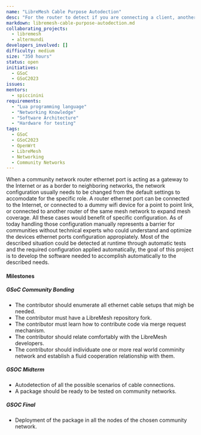 ```yaml
---
name: "LibreMesh Cable Purpose Autodection"
desc: "For the router to detect if you are connecting a client, another router, an internet connection, and to configure itself accordingly at runtime"
markdown: libremesh-cable-purpose-autodection.md
collaborating_projects:
  - libremesh
  - altermundi
developers_involved: []
difficulty: medium
size: "350 hours"
status: open
initiatives:
  - GSoC
  - GSoC2023
issues:
mentors:
  - spiccinini
requirements:
  - "Lua programming language"
  - "Networking Knowledge"
  - "Software Architecture"
  - "Hardware for testing"
tags:
  - GSoC
  - GSoC2023
  - OpenWrt
  - LibreMesh
  - Networking
  - Community Networks
---
```


When a community network router ethernet port is acting as a gateway to the
Internet or as a border to neighboring networks, the network configuration
usually needs to be changed from the default settings to accomodate for the
specific role.
A router ethernet port can be connected to the Internet, or connected to a dummy
wifi device for a point to point link, or connected to another router of the
same mesh network to expand mesh coverage.
All these cases would benefit of specific configuration. As of today handling
those configuration manually represents a barrier for communities without
technical experts who could understand and optimize the devices ethernet ports
configuration appropiately.
Most of the described situation could be detected at runtime through automatic
tests and the required configuration applied automatically, the goal of this
project is to develop the software needed to accomplish automatically to the
described needs.


#### Milestones

##### GSoC Community Bonding

* The contributor should enumerate all ethernet cable setups that migh be needed.
* The contributor must have a LibreMesh repository fork.
* The contributor must learn how to contribute code via merge request mechanism.
* The contributor should relate comfortably with the LibreMesh developers.
* The contributor should individuate one or more real world comminity network and establish a fluid cooperation relationship with them.


##### GSOC Midterm

* Autodetection of all the possible scenarios of cable connections.
* A package should be ready to be tested on community networks.


##### GSOC Final

* Deployment of the package in all the nodes of the chosen community network.

